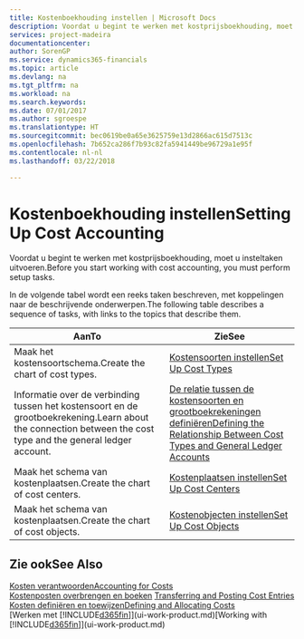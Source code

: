 ```yaml
---
title: Kostenboekhouding instellen | Microsoft Docs
description: Voordat u begint te werken met kostprijsboekhouding, moet u insteltaken uitvoeren.
services: project-madeira
documentationcenter: 
author: SorenGP
ms.service: dynamics365-financials
ms.topic: article
ms.devlang: na
ms.tgt_pltfrm: na
ms.workload: na
ms.search.keywords: 
ms.date: 07/01/2017
ms.author: sgroespe
ms.translationtype: HT
ms.sourcegitcommit: bec0619be0a65e3625759e13d2866ac615d7513c
ms.openlocfilehash: 7b652ca286f7b93c82fa5941449be96729a1e95f
ms.contentlocale: nl-nl
ms.lasthandoff: 03/22/2018

---
```

# <a name="setting-up-cost-accounting"></a><span data-ttu-id="3cbe0-103">Kostenboekhouding instellen</span><span class="sxs-lookup"><span data-stu-id="3cbe0-103">Setting Up Cost Accounting</span></span>
<span data-ttu-id="3cbe0-104">Voordat u begint te werken met kostprijsboekhouding, moet u insteltaken uitvoeren.</span><span class="sxs-lookup"><span data-stu-id="3cbe0-104">Before you start working with cost accounting, you must perform setup tasks.</span></span>  

 <span data-ttu-id="3cbe0-105">In de volgende tabel wordt een reeks taken beschreven, met koppelingen naar de beschrijvende onderwerpen.</span><span class="sxs-lookup"><span data-stu-id="3cbe0-105">The following table describes a sequence of tasks, with links to the topics that describe them.</span></span>

|<span data-ttu-id="3cbe0-106">Aan</span><span class="sxs-lookup"><span data-stu-id="3cbe0-106">To</span></span>|<span data-ttu-id="3cbe0-107">Zie</span><span class="sxs-lookup"><span data-stu-id="3cbe0-107">See</span></span>|  
|--------|---------|  
|<span data-ttu-id="3cbe0-108">Maak het kostensoortschema.</span><span class="sxs-lookup"><span data-stu-id="3cbe0-108">Create the chart of cost types.</span></span>|[<span data-ttu-id="3cbe0-109">Kostensoorten instellen</span><span class="sxs-lookup"><span data-stu-id="3cbe0-109">Set Up Cost Types</span></span>](finance-how-to-set-up-cost-types.md)|  
|<span data-ttu-id="3cbe0-110">Informatie over de verbinding tussen het kostensoort en de grootboekrekening.</span><span class="sxs-lookup"><span data-stu-id="3cbe0-110">Learn about the connection between the cost type and the general ledger account.</span></span>|[<span data-ttu-id="3cbe0-111">De relatie tussen de kostensoorten en grootboekrekeningen definiëren</span><span class="sxs-lookup"><span data-stu-id="3cbe0-111">Defining the Relationship Between Cost Types and General Ledger Accounts</span></span>](finance-defining-the-relationship-between-cost-types-and-general-ledger-accounts.md)|  
|<span data-ttu-id="3cbe0-112">Maak het schema van kostenplaatsen.</span><span class="sxs-lookup"><span data-stu-id="3cbe0-112">Create the chart of cost centers.</span></span>|[<span data-ttu-id="3cbe0-113">Kostenplaatsen instellen</span><span class="sxs-lookup"><span data-stu-id="3cbe0-113">Set Up Cost Centers</span></span>](finance-how-to-set-up-cost-centers.md)|  
|<span data-ttu-id="3cbe0-114">Maak het schema van kostenplaatsen.</span><span class="sxs-lookup"><span data-stu-id="3cbe0-114">Create the chart of cost objects.</span></span>|[<span data-ttu-id="3cbe0-115">Kostenobjecten instellen</span><span class="sxs-lookup"><span data-stu-id="3cbe0-115">Set Up Cost Objects</span></span>](finance-how-to-set-up-cost-objects.md)|  

## <a name="see-also"></a><span data-ttu-id="3cbe0-116">Zie ook</span><span class="sxs-lookup"><span data-stu-id="3cbe0-116">See Also</span></span>  
[<span data-ttu-id="3cbe0-117">Kosten verantwoorden</span><span class="sxs-lookup"><span data-stu-id="3cbe0-117">Accounting for Costs</span></span>](finance-manage-cost-accounting.md)  
<span data-ttu-id="3cbe0-118">[Kostenposten overbrengen en boeken](finance-transfer-and-post-cost-entries.md) </span><span class="sxs-lookup"><span data-stu-id="3cbe0-118">[Transferring and Posting Cost Entries](finance-transfer-and-post-cost-entries.md) </span></span>  
[<span data-ttu-id="3cbe0-119">Kosten definiëren en toewijzen</span><span class="sxs-lookup"><span data-stu-id="3cbe0-119">Defining and Allocating Costs</span></span>](finance-define-and-allocate-costs.md)  
<span data-ttu-id="3cbe0-120">[Werken met [!INCLUDE[d365fin](includes/d365fin_md.md)]](ui-work-product.md)</span><span class="sxs-lookup"><span data-stu-id="3cbe0-120">[Working with [!INCLUDE[d365fin](includes/d365fin_md.md)]](ui-work-product.md)</span></span>

